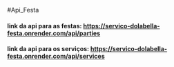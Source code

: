 #Api_Festa

#### link da api para as festas: https://servico-dolabella-festa.onrender.com/api/parties
#### link da api para os serviços: https://servico-dolabella-festa.onrender.com/api/services
